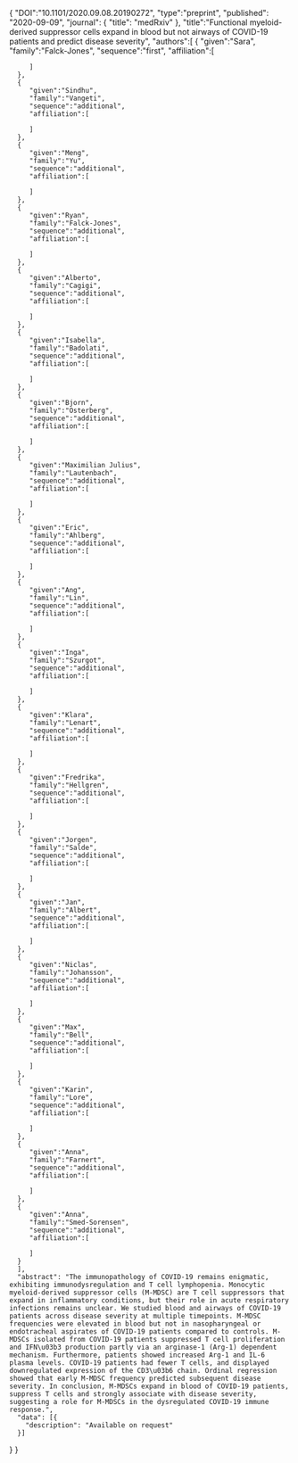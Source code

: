 {
      "DOI":"10.1101/2020.09.08.20190272",
      "type":"preprint",
      "published": "2020-09-09",
      "journal": {
          "title": "medRxiv"
          },
      "title":"Functional myeloid-derived suppressor cells expand in blood but not airways of COVID-19 patients and predict disease severity",
      "authors":[
      {
         "given":"Sara",
         "family":"Falck-Jones",
         "sequence":"first",
         "affiliation":[

         ]
      },
      {
         "given":"Sindhu",
         "family":"Vangeti",
         "sequence":"additional",
         "affiliation":[

         ]
      },
      {
         "given":"Meng",
         "family":"Yu",
         "sequence":"additional",
         "affiliation":[

         ]
      },
      {
         "given":"Ryan",
         "family":"Falck-Jones",
         "sequence":"additional",
         "affiliation":[

         ]
      },
      {
         "given":"Alberto",
         "family":"Cagigi",
         "sequence":"additional",
         "affiliation":[

         ]
      },
      {
         "given":"Isabella",
         "family":"Badolati",
         "sequence":"additional",
         "affiliation":[

         ]
      },
      {
         "given":"Bjorn",
         "family":"Osterberg",
         "sequence":"additional",
         "affiliation":[

         ]
      },
      {
         "given":"Maximilian Julius",
         "family":"Lautenbach",
         "sequence":"additional",
         "affiliation":[

         ]
      },
      {
         "given":"Eric",
         "family":"Ahlberg",
         "sequence":"additional",
         "affiliation":[

         ]
      },
      {
         "given":"Ang",
         "family":"Lin",
         "sequence":"additional",
         "affiliation":[

         ]
      },
      {
         "given":"Inga",
         "family":"Szurgot",
         "sequence":"additional",
         "affiliation":[

         ]
      },
      {
         "given":"Klara",
         "family":"Lenart",
         "sequence":"additional",
         "affiliation":[

         ]
      },
      {
         "given":"Fredrika",
         "family":"Hellgren",
         "sequence":"additional",
         "affiliation":[

         ]
      },
      {
         "given":"Jorgen",
         "family":"Salde",
         "sequence":"additional",
         "affiliation":[

         ]
      },
      {
         "given":"Jan",
         "family":"Albert",
         "sequence":"additional",
         "affiliation":[

         ]
      },
      {
         "given":"Niclas",
         "family":"Johansson",
         "sequence":"additional",
         "affiliation":[

         ]
      },
      {
         "given":"Max",
         "family":"Bell",
         "sequence":"additional",
         "affiliation":[

         ]
      },
      {
         "given":"Karin",
         "family":"Lore",
         "sequence":"additional",
         "affiliation":[

         ]
      },
      {
         "given":"Anna",
         "family":"Farnert",
         "sequence":"additional",
         "affiliation":[

         ]
      },
      {
         "given":"Anna",
         "family":"Smed-Sorensen",
         "sequence":"additional",
         "affiliation":[

         ]
      }
      ],
      "abstract": "The immunopathology of COVID-19 remains enigmatic, exhibiting immunodysregulation and T cell lymphopenia. Monocytic myeloid-derived suppressor cells (M-MDSC) are T cell suppressors that expand in inflammatory conditions, but their role in acute respiratory infections remains unclear. We studied blood and airways of COVID-19 patients across disease severity at multiple timepoints. M-MDSC frequencies were elevated in blood but not in nasopharyngeal or endotracheal aspirates of COVID-19 patients compared to controls. M-MDSCs isolated from COVID-19 patients suppressed T cell proliferation and IFN\u03b3 production partly via an arginase-1 (Arg-1) dependent mechanism. Furthermore, patients showed increased Arg-1 and IL-6 plasma levels. COVID-19 patients had fewer T cells, and displayed downregulated expression of the CD3\u03b6 chain. Ordinal regression showed that early M-MDSC frequency predicted subsequent disease severity. In conclusion, M-MDSCs expand in blood of COVID-19 patients, suppress T cells and strongly associate with disease severity, suggesting a role for M-MDSCs in the dysregulated COVID-19 immune response.",
      "data": [{
        "description": "Available on request"
      }]
   }
}
